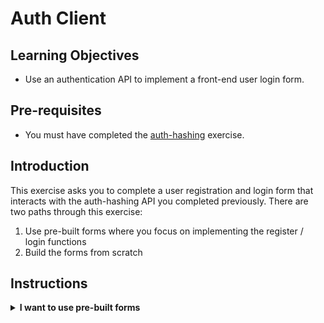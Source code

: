 # Auth Client

## Learning Objectives

- Use an authentication API to implement a front-end user login form.

## Pre-requisites

- You must have completed the [auth-hashing](https://github.com/boolean-uk/auth-hashing) exercise.

## Introduction

This exercise asks you to complete a user registration and login form that interacts with the auth-hashing API you completed previously. There are two paths through this exercise:

1. Use pre-built forms where you focus on implementing the register / login functions
2. Build the forms from scratch

## Instructions

<details>
<summary><strong>I want to use pre-built forms</strong></summary>
<ul>
<li>Fork this repository and clone the fork.</li>
<li>Run `npm ci` to install dependencies.</li>
<li>Use `npm start` to run the app.</li>
<li>Run your <a href="https://github.com/boolean-uk/auth-hashing" target="_blank">auth-hashing</a> project in another terminal.</li>
<li>Work through each file in the `requirements` folder in numerical order.</li>
</ul>
</details>

